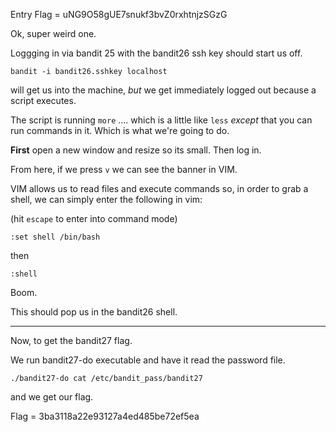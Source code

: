 Entry Flag = uNG9O58gUE7snukf3bvZ0rxhtnjzSGzG 

Ok, super weird one.

Loggging in via bandit 25 with the bandit26 ssh key should start us off. 

`bandit -i bandit26.sshkey localhost` 

will get us into the machine, *but* we get immediately logged out because a script executes. 

The script is running `more` .... which is a little like `less` *except* that you can run commands in it. Which is what we're going to do. 

**First** open a new window and resize so its small. Then log in. 

From here, if we press `v` we can see the banner in VIM. 

VIM allows us to read files and execute commands so, in order to grab a shell, we can simply enter the following in vim: 

(hit `escape` to enter into command mode) 

`:set shell /bin/bash`

then 

`:shell`

Boom. 

This should pop us in the bandit26 shell. 

* * * * 

Now, to get the bandit27 flag. 

We run bandit27-do executable and have it read the password file. 

`./bandit27-do cat /etc/bandit_pass/bandit27`

and we get our flag. 

Flag = 3ba3118a22e93127a4ed485be72ef5ea
